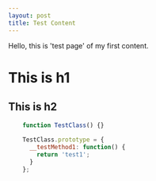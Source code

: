 ```yaml
---
layout: post
title: Test Content
---
```


Hello, this is 'test page' of my first content.

# This is h1
## This is h2
```javascript
    function TestClass() {}
    
    TestClass.prototype = {
      __testMethod1: function() {
        return 'test1';
      }
    };
```
